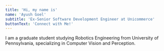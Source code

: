 ```yaml
---
title: 'Hi, my name is'
name: 'Ayush Goel'
subtitle: 'Ex-Senior Software Development Engineer at Unicommerce'
buttonText: 'Connect with Me!'
---
```


I am a graduate student studying Robotics Engineering from University of Pennsylvania, specializing in Computer Vision and Perception.

<!-- I'm an India based developer with a goal-driven creative mindset and passion for learning and innovating.

Currently working as a Software Engineering Associate at [Amdocs](https://www.amdocs.com/) and as a Freelance Content Writer at [Pepper Content](https://www.peppercontent.io).

Outside work, I occasionally blog on [Medium](https://chandrikadeb7.medium.com/) or create amateur #PureCSS [Codepen](https://codepen.io/chandrikadeb7). Off-screen, I sketch my thoughts [here](https://pin.it/4W1Rxtj)! -->
